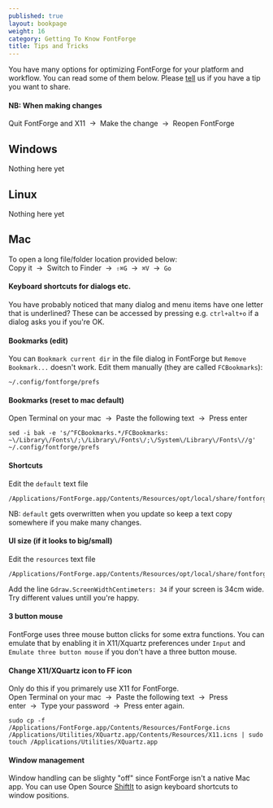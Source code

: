 ```yaml
---
published: true
layout: bookpage
weight: 16
category: Getting To Know FontForge
title: Tips and Tricks
---
```


You have many options for optimizing FontForge for your platform and workflow. You can read some of them below. Please [tell](https://github.com/fontforge/designwithfontforge.com/issues/new) us if you have a tip you want to share.

#### NB: When making changes

Quit FontForge and X11&nbsp;&nbsp;→&nbsp;&nbsp;Make the change&nbsp;&nbsp;→&nbsp;&nbsp;Reopen FontForge


## Windows

Nothing here yet

## Linux

Nothing here yet

## Mac
To open a long file/folder location provided below:<br>
Copy it&nbsp;&nbsp;→&nbsp;&nbsp;Switch to Finder&nbsp;&nbsp;→&nbsp;&nbsp;`⇧⌘G`&nbsp;&nbsp;→&nbsp;&nbsp;`⌘V`&nbsp;&nbsp;→&nbsp;&nbsp;`Go`

#### Keyboard shortcuts for dialogs etc.

You have probably noticed that many dialog and menu items have one letter that is u<span class="underline">n</span>derlined? These can be accessed by pressing e.g. `ctrl+alt+o` if a dialog asks you if you're <span class="underline">O</span>K. 


#### Bookmarks (edit)
You can `Bookmark current dir` in the file dialog in FontForge but `Remove Bookmark...` doesn't work. Edit them manually (they are called `FCBookmarks`):

```
~/.config/fontforge/prefs
```

#### Bookmarks (reset to mac default)
Open Terminal on your mac&nbsp;&nbsp;→&nbsp;&nbsp;Paste the following text&nbsp;&nbsp;→&nbsp;&nbsp;Press enter

```
sed -i bak -e 's/^FCBookmarks.*/FCBookmarks:     ~\/Library\/Fonts\/;\/Library\/Fonts\/;\/System\/Library\/Fonts\//g' ~/.config/fontforge/prefs
```

#### Shortcuts
Edit the `default` text file

```
/Applications/FontForge.app/Contents/Resources/opt/local/share/fontforge/hotkeys/default
```
NB: `default` gets overwritten when you update so keep a text copy somewhere if you make many changes.

#### UI size (if it looks to big/small)
Edit the `resources` text file

```
/Applications/FontForge.app/Contents/Resources/opt/local/share/fontforge/pixmaps/resources
```
Add the line `Gdraw.ScreenWidthCentimeters: 34` if your screen is 34cm wide. Try different values untill you're happy.

#### 3 button mouse
FontForge uses three mouse button clicks for some extra functions. You can emulate that by enabling it in X11/Xquartz preferences under `Input` and `Emulate three button mouse` if you don't have a three button mouse.

#### Change X11/XQuartz icon to FF icon
Only do this if you primarely use X11 for FontForge.<br>
Open Terminal on your mac&nbsp;&nbsp;→&nbsp;&nbsp;Paste the following text&nbsp;&nbsp;→&nbsp;&nbsp;Press enter&nbsp;&nbsp;→&nbsp;&nbsp;Type your password&nbsp;&nbsp;→&nbsp;&nbsp;Press enter again.

```
sudo cp -f /Applications/FontForge.app/Contents/Resources/FontForge.icns /Applications/Utilities/XQuartz.app/Contents/Resources/X11.icns | sudo touch /Applications/Utilities/XQuartz.app
```

#### Window management
Window handling can be slighty "off" since FontForge isn't a native Mac app. You can use Open Source [ShiftIt](https://github.com/fikovnik/ShiftIt) to asign keyboard shortcuts to window positions. 